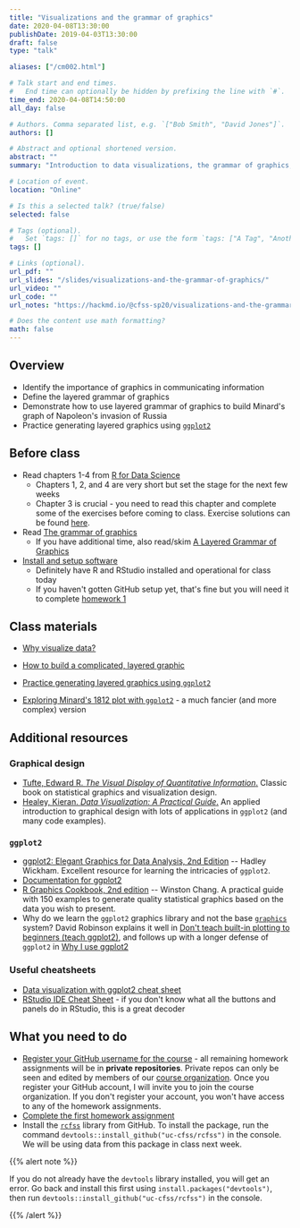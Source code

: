 ```yaml
---
title: "Visualizations and the grammar of graphics"
date: 2020-04-08T13:30:00
publishDate: 2019-04-03T13:30:00
draft: false
type: "talk"

aliases: ["/cm002.html"]

# Talk start and end times.
#   End time can optionally be hidden by prefixing the line with `#`.
time_end: 2020-04-08T14:50:00
all_day: false

# Authors. Comma separated list, e.g. `["Bob Smith", "David Jones"]`.
authors: []

# Abstract and optional shortened version.
abstract: ""
summary: "Introduction to data visualizations, the grammar of graphics, and ggplot2."

# Location of event.
location: "Online"

# Is this a selected talk? (true/false)
selected: false

# Tags (optional).
#   Set `tags: []` for no tags, or use the form `tags: ["A Tag", "Another Tag"]` for one or more tags.
tags: []

# Links (optional).
url_pdf: ""
url_slides: "/slides/visualizations-and-the-grammar-of-graphics/"
url_video: ""
url_code: ""
url_notes: "https://hackmd.io/@cfss-sp20/visualizations-and-the-grammar-of-graphics"

# Does the content use math formatting?
math: false
---
```




## Overview

* Identify the importance of graphics in communicating information
* Define the layered grammar of graphics
* Demonstrate how to use layered grammar of graphics to build Minard's graph of Napoleon's invasion of Russia
* Practice generating layered graphics using [`ggplot2`](https://github.com/hadley/ggplot2)

## Before class

* Read chapters 1-4 from [R for Data Science](http://r4ds.had.co.nz/)
    * Chapters 1, 2, and 4 are very short but set the stage for the next few weeks
    * Chapter 3 is crucial - you need to read this chapter and complete some of the exercises before coming to class. Exercise solutions can be found [here](https://jrnold.github.io/r4ds-exercise-solutions/).
* Read [The grammar of graphics](/notes/grammar-of-graphics/)
    * If you have additional time, also read/skim [A Layered Grammar of Graphics](http://www-tandfonline-com.proxy.uchicago.edu/doi/abs/10.1198/jcgs.2009.07098)
* [Install and setup software](/setup/)
    * Definitely have R and RStudio installed and operational for class today
    * If you haven't gotten GitHub setup yet, that's fine but you will need it to complete [homework 1](/homework/edit-readme/)

## Class materials

* [Why visualize data?](/notes/why-visualize-data/)
* [How to build a complicated, layered graphic](/notes/minard/)
* [Practice generating layered graphics using `ggplot2`](/notes/gapminder/)

* [Exploring Minard's 1812 plot with `ggplot2`](https://github.com/andrewheiss/fancy-minard) - a much fancier (and more complex) version

## Additional resources

### Graphical design

* [Tufte, Edward R. *The Visual Display of Quantitative Information*.](https://www.edwardtufte.com/tufte/books_vdqi) Classic book on statistical graphics and visualization design.
* [Healey, Kieran. *Data Visualization: A Practical Guide*.](https://socviz.co/) An applied introduction to graphical design with lots of applications in `ggplot2` (and many code examples).

### `ggplot2`

* [ggplot2: Elegant Graphics for Data Analysis, 2nd Edition](http://link.springer.com.proxy.uchicago.edu/book/10.1007/978-3-319-24277-4) -- Hadley Wickham. Excellent resource for learning the intricacies of `ggplot2`.
* [Documentation for ggplot2](http://docs.ggplot2.org/current/)
* [R Graphics Cookbook, 2nd edition](https://r-graphics.org/) -- Winston Chang. A practical guide with 150 examples to generate quality statistical graphics based on the data you wish to present.
* Why do we learn the `ggplot2` graphics library and not the base [`graphics`](https://cran.r-project.org/web/views/Graphics.html) system? David Robinson explains it well in [Don't teach built-in plotting to beginners (teach ggplot2)](http://varianceexplained.org/r/teach_ggplot2_to_beginners/), and follows up with a longer defense of `ggplot2` in [Why I use ggplot2](http://varianceexplained.org/r/why-I-use-ggplot2/)

### Useful cheatsheets

* [Data visualization with ggplot2 cheat sheet](https://www.rstudio.com/wp-content/uploads/2015/03/ggplot2-cheatsheet.pdf)
* [RStudio IDE Cheat Sheet](https://www.rstudio.com/wp-content/uploads/2016/01/rstudio-IDE-cheatsheet.pdf) - if you don't know what all the buttons and panels do in RStudio, this is a great decoder

## What you need to do

* [Register your GitHub username for the course](https://forms.gle/U58Z6ShPWXewwJoF7) - all remaining homework assignments will be in **private repositories**. Private repos can only be seen and edited by members of our [course organization](https://github.com/uc-cfss). Once you register your GitHub account, I will invite you to join the course organization. If you don't register your account, you won't have access to any of the homework assignments.
* [Complete the first homework assignment](/homework/edit-readme/)
* Install the [`rcfss`](https://github.com/uc-cfss/rcfss) library from GitHub. To install the package, run the command `devtools::install_github("uc-cfss/rcfss")` in the console. We will be using data from this package in class next week.

{{% alert note %}}

If you do not already have the `devtools` library installed, you will get an error. Go back and install this first using `install.packages("devtools")`, then run `devtools::install_github("uc-cfss/rcfss")` in the console.

{{% /alert %}}
